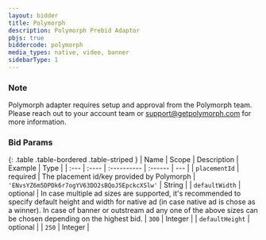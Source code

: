 ```yaml
---
layout: bidder
title: Polymorph
description: Polymorph Prebid Adaptor
pbjs: true
biddercode: polymorph
media_types: native, video, banner
sidebarType: 1
---
```


### Note

Polymorph adapter requires setup and approval from the Polymorph team. Please reach out to your account team or <support@getpolymorph.com> for more information.

### Bid Params

{: .table .table-bordered .table-striped }
| Name | Scope | Description | Example | Type |
| :--- | :---- | :---------- | :------ | --- |
| `placementId` | required | The placement id/key provided by Polymorph | `'ENvsYZ6m5DPDk6r7ogYV63DO2sBQoJ5EpckcXSlw'` | String |
| `defaultWidth` | optional | In case multiple ad sizes are supported, it's recommended to specify default height and width for native ad (in case native ad is chose as a winner). In case of banner or outstream ad any one of the above sizes can be chosen depending on the highest bid. | `300` |  Integer     |
| `defaultHeight` | optional |  | `250` |  Integer      |
